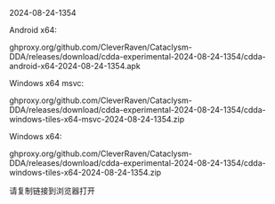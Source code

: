 2024-08-24-1354

Android x64:

ghproxy.org/github.com/CleverRaven/Cataclysm-DDA/releases/download/cdda-experimental-2024-08-24-1354/cdda-android-x64-2024-08-24-1354.apk

Windows x64 msvc:

ghproxy.org/github.com/CleverRaven/Cataclysm-DDA/releases/download/cdda-experimental-2024-08-24-1354/cdda-windows-tiles-x64-msvc-2024-08-24-1354.zip

Windows x64:

ghproxy.org/github.com/CleverRaven/Cataclysm-DDA/releases/download/cdda-experimental-2024-08-24-1354/cdda-windows-tiles-x64-2024-08-24-1354.zip

请复制链接到浏览器打开


